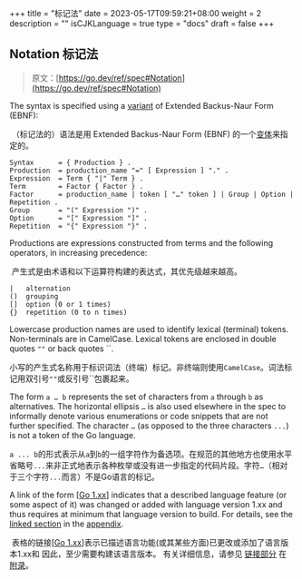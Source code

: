 +++
title = "标记法"
date = 2023-05-17T09:59:21+08:00
weight = 2
description = ""
isCJKLanguage = true
type = "docs"
draft = false
+++
## Notation 标记法

> 原文：[https://go.dev/ref/spec#Notation](https://go.dev/ref/spec#Notation)

The syntax is specified using a [variant](https://en.wikipedia.org/wiki/Wirth_syntax_notation) of Extended Backus-Naur Form (EBNF):

​	（标记法的）语法是用 Extended Backus-Naur Form (EBNF) 的一个[变体](https://en.wikipedia.org/wiki/Wirth_syntax_notation)来指定的。

```
Syntax      = { Production } .
Production  = production_name "=" [ Expression ] "." .
Expression  = Term { "|" Term } .
Term        = Factor { Factor } .
Factor      = production_name | token [ "…" token ] | Group | Option | Repetition .
Group       = "(" Expression ")" .
Option      = "[" Expression "]" .
Repetition  = "{" Expression "}" .
```

Productions are expressions constructed from terms and the following operators, in increasing precedence:

​	产生式是由术语和以下运算符构建的表达式，其优先级越来越高。

```
|   alternation
()  grouping
[]  option (0 or 1 times)
{}  repetition (0 to n times)
```

Lowercase production names are used to identify lexical (terminal) tokens. Non-terminals are in CamelCase. Lexical tokens are enclosed in double quotes `""` or back quotes \`\`.

​	小写的产生式名称用于标识词法（终端）标记。非终端则使用`CamelCase`。词法标记用双引号`""`或反引号\`\`包裹起来。

The form `a … b` represents the set of characters from `a` through `b` as alternatives. The horizontal ellipsis `…` is also used elsewhere in the spec to informally denote various enumerations or code snippets that are not further specified. The character `…` (as opposed to the three characters `...`) is not a token of the Go language.

​	`a ... b`的形式表示从`a`到`b`的一组字符作为备选项。在规范的其他地方也使用水平省略号`...`来非正式地表示各种枚举或没有进一步指定的代码片段。字符`…`（相对于三个字符`...`而言）不是Go语言的标记。

A link of the form [[Go 1.xx](https://go.dev/ref/spec#Language_versions)] indicates that a described language feature (or some aspect of it) was changed or added with language version 1.xx and thus requires at minimum that language version to build. For details, see the [linked section](https://go.dev/ref/spec#Language_versions) in the [appendix](https://go.dev/ref/spec#Appendix).

​	表格的链接[[Go 1.xx](https://go.dev/ref/spec#Language_versions)]表示已描述语言功能(或其某些方面)已更改或添加了语言版本1.xx和 因此，至少需要构建该语言版本。 有关详细信息，请参见 [链接部分](https://go.dev/ref/spec#Language_versions) 在 [附录](https://go.dev/ref/spec#Appendix)。 

